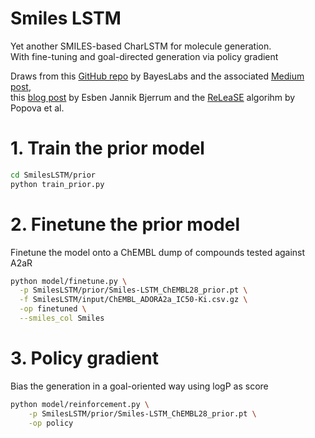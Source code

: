 # Smiles LSTM

Yet another SMILES-based CharLSTM for molecule generation.  
With fine-tuning and goal-directed generation via policy gradient

Draws from this [GitHub repo](https://github.com/bayeslabs/genmol/tree/Sunita/genmol) by BayesLabs
and the
associated [Medium post](https://medium.com/@sunitachoudhary103/generating-molecules-using-a-char-rnn-in-pytorch-16885fd9394b),  
this [blog post](https://www.cheminformania.com/master-your-molecule-generator-seq2seq-rnn-models-with-smiles-in-keras/)
by Esben Jannik Bjerrum and the [ReLeaSE](https://www.science.org/doi/10.1126/sciadv.aap7885) algorihm by Popova et al.

# 1. Train the prior model
```bash
cd SmilesLSTM/prior
python train_prior.py
```

# 2. Finetune the prior model
Finetune the model onto a ChEMBL dump of compounds tested against A2aR
```bash
python model/finetune.py \
  -p SmilesLSTM/prior/Smiles-LSTM_ChEMBL28_prior.pt \
  -f SmilesLSTM/input/ChEMBL_ADORA2a_IC50-Ki.csv.gz \
  -op finetuned \
  --smiles_col Smiles
```

# 3. Policy gradient
Bias the generation in a goal-oriented way using logP as score
```bash
python model/reinforcement.py \
    -p SmilesLSTM/prior/Smiles-LSTM_ChEMBL28_prior.pt \
    -op policy
```
